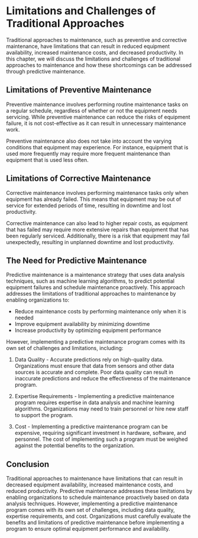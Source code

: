 Limitations and Challenges of Traditional Approaches
==========================================================================================

Traditional approaches to maintenance, such as preventive and corrective maintenance, have limitations that can result in reduced equipment availability, increased maintenance costs, and decreased productivity. In this chapter, we will discuss the limitations and challenges of traditional approaches to maintenance and how these shortcomings can be addressed through predictive maintenance.

Limitations of Preventive Maintenance
-------------------------------------

Preventive maintenance involves performing routine maintenance tasks on a regular schedule, regardless of whether or not the equipment needs servicing. While preventive maintenance can reduce the risks of equipment failure, it is not cost-effective as it can result in unnecessary maintenance work.

Preventive maintenance also does not take into account the varying conditions that equipment may experience. For instance, equipment that is used more frequently may require more frequent maintenance than equipment that is used less often.

Limitations of Corrective Maintenance
-------------------------------------

Corrective maintenance involves performing maintenance tasks only when equipment has already failed. This means that equipment may be out of service for extended periods of time, resulting in downtime and lost productivity.

Corrective maintenance can also lead to higher repair costs, as equipment that has failed may require more extensive repairs than equipment that has been regularly serviced. Additionally, there is a risk that equipment may fail unexpectedly, resulting in unplanned downtime and lost productivity.

The Need for Predictive Maintenance
-----------------------------------

Predictive maintenance is a maintenance strategy that uses data analysis techniques, such as machine learning algorithms, to predict potential equipment failures and schedule maintenance proactively. This approach addresses the limitations of traditional approaches to maintenance by enabling organizations to:

* Reduce maintenance costs by performing maintenance only when it is needed
* Improve equipment availability by minimizing downtime
* Increase productivity by optimizing equipment performance

However, implementing a predictive maintenance program comes with its own set of challenges and limitations, including:

1. Data Quality - Accurate predictions rely on high-quality data. Organizations must ensure that data from sensors and other data sources is accurate and complete. Poor data quality can result in inaccurate predictions and reduce the effectiveness of the maintenance program.

2. Expertise Requirements - Implementing a predictive maintenance program requires expertise in data analysis and machine learning algorithms. Organizations may need to train personnel or hire new staff to support the program.

3. Cost - Implementing a predictive maintenance program can be expensive, requiring significant investment in hardware, software, and personnel. The cost of implementing such a program must be weighed against the potential benefits to the organization.

Conclusion
----------

Traditional approaches to maintenance have limitations that can result in decreased equipment availability, increased maintenance costs, and reduced productivity. Predictive maintenance addresses these limitations by enabling organizations to schedule maintenance proactively based on data analysis techniques. However, implementing a predictive maintenance program comes with its own set of challenges, including data quality, expertise requirements, and cost. Organizations must carefully evaluate the benefits and limitations of predictive maintenance before implementing a program to ensure optimal equipment performance and availability.

